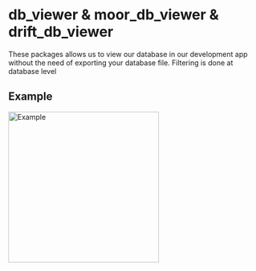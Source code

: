 # db_viewer & moor_db_viewer & drift_db_viewer

These packages allows us to view our database in our development app without the need of exporting your database file.
Filtering is done at database level

## Example

<img src="https://github.com/vanlooverenkoen/moor_db_viewer/blob/master/moor_db_viewer/assets/example.gif?raw=true" alt="Example" width="300"/>
